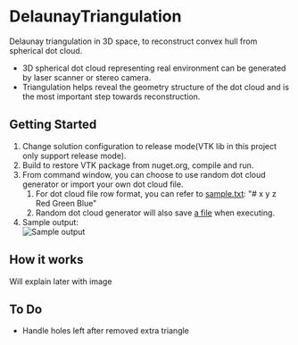 # DelaunayTriangulation
Delaunay triangulation in 3D space, to reconstruct convex hull from spherical dot cloud.<br />
* 3D spherical dot cloud representing real environment can be generated by laser scanner or stereo camera.
* Triangulation helps reveal the geometry structure of the dot cloud and is the most important step towards reconstruction.
## Getting Started
1. Change solution configuration to release mode(VTK lib in this project only support release mode).<br />
2. Build to restore VTK package from nuget.org, compile and run.<br />
3. From command window, you can choose to use random dot cloud generator or import your own dot cloud file.
    1. For dot cloud file row format, you can refer to [sample.txt](Resource/sample.txt): "# x y z Red Green Blue"
    2. Random dot cloud generator will also save [a file](Resource/random_out.txt) when executing.
4. Sample output:<br>
![Sample output](https://github.com/xialinbo/DelaunayTriangulation/blob/master/SampleResult.png "Done.")

## How it works
Will explain later with image

## To Do
* Handle holes left after removed extra triangle
